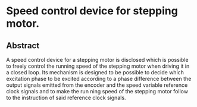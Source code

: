 # Speed control device for stepping motor.

## Abstract
A speed control device for a stepping motor is disclosed which is possible to freely control the running speed of the stepping motor when driving it in a closed loop. Its mechanism is designed to be possible to decide which excitation phase to be excited according to a phase difference between the output signals emitted from the encoder and the speed variable reference clock signals and to make the run ning speed of the stepping motor follow to the instruction of said reference clock signals.